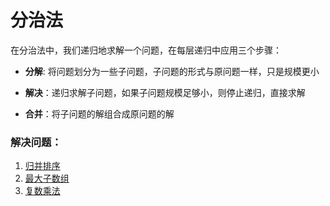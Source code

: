 # 分治法

在分治法中，我们递归地求解一个问题，在每层递归中应用三个步骤：

* **分解**: 将问题划分为一些子问题，子问题的形式与原问题一样，只是规模更小

* **解决**：递归求解子问题，如果子问题规模足够小，则停止递归，直接求解

* **合并**：将子问题的解组合成原问题的解

  

### 解决问题：

  1.  [归并排序](../排序/归并排序.md)
  2. [最大子数组](../应用/最大子数组.md)
  3.  [复数乘法](../应用/复数乘法.md)

